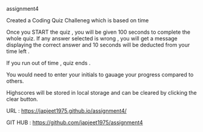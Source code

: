  assignment4

Created a Coding Quiz Challeneg which is based on time 

Once you START the quiz , you will be given 100 seconds to complete the whole quiz. 
If any answer selected is wrong , you will get a message displaying the correct answer and 10 seconds will be deducted from your time left . 

If you run out of time , quiz ends . 

You would need to enter your initials to gauage your progress compared to others. 

Highscores will be stored in local storage and can be cleared by clicking the clear button. 

URL : https://japjeet1975.github.io/assignment4/

GIT HUB : https://github.com/japjeet1975/assignment4

